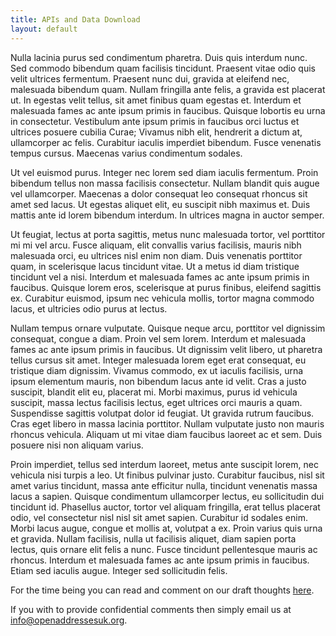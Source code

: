 ```yaml
---
title: APIs and Data Download
layout: default
---
```


Nulla lacinia purus sed condimentum pharetra. Duis quis interdum nunc. Sed commodo bibendum quam facilisis tincidunt. Praesent vitae odio quis velit ultrices fermentum. Praesent nunc dui, gravida at eleifend nec, malesuada bibendum quam. Nullam fringilla ante felis, a gravida est placerat ut. In egestas velit tellus, sit amet finibus quam egestas et. Interdum et malesuada fames ac ante ipsum primis in faucibus. Quisque lobortis eu urna in consectetur. Vestibulum ante ipsum primis in faucibus orci luctus et ultrices posuere cubilia Curae; Vivamus nibh elit, hendrerit a dictum at, ullamcorper ac felis. Curabitur iaculis imperdiet bibendum. Fusce venenatis tempus cursus. Maecenas varius condimentum sodales.

Ut vel euismod purus. Integer nec lorem sed diam iaculis fermentum. Proin bibendum tellus non massa facilisis consectetur. Nullam blandit quis augue vel ullamcorper. Maecenas a dolor consequat leo consequat rhoncus sit amet sed lacus. Ut egestas aliquet elit, eu suscipit nibh maximus et. Duis mattis ante id lorem bibendum interdum. In ultrices magna in auctor semper.

Ut feugiat, lectus at porta sagittis, metus nunc malesuada tortor, vel porttitor mi mi vel arcu. Fusce aliquam, elit convallis varius facilisis, mauris nibh malesuada orci, eu ultrices nisl enim non diam. Duis venenatis porttitor quam, in scelerisque lacus tincidunt vitae. Ut a metus id diam tristique tincidunt vel a nisi. Interdum et malesuada fames ac ante ipsum primis in faucibus. Quisque lorem eros, scelerisque at purus finibus, eleifend sagittis ex. Curabitur euismod, ipsum nec vehicula mollis, tortor magna commodo lacus, et ultricies odio purus at lectus.

Nullam tempus ornare vulputate. Quisque neque arcu, porttitor vel dignissim consequat, congue a diam. Proin vel sem lorem. Interdum et malesuada fames ac ante ipsum primis in faucibus. Ut dignissim velit libero, ut pharetra tellus cursus sit amet. Integer malesuada lorem eget erat consequat, eu tristique diam dignissim. Vivamus commodo, ex ut iaculis facilisis, urna ipsum elementum mauris, non bibendum lacus ante id velit. Cras a justo suscipit, blandit elit eu, placerat mi. Morbi maximus, purus id vehicula suscipit, massa lectus facilisis lectus, eget ultrices orci mauris a quam. Suspendisse sagittis volutpat dolor id feugiat. Ut gravida rutrum faucibus. Cras eget libero in massa lacinia porttitor. Nullam vulputate justo non mauris rhoncus vehicula. Aliquam ut mi vitae diam faucibus laoreet ac et sem. Duis posuere nisi non aliquam varius.

Proin imperdiet, tellus sed interdum laoreet, metus ante suscipit lorem, nec vehicula nisi turpis a leo. Ut finibus pulvinar justo. Curabitur faucibus, nisl sit amet varius tincidunt, massa ante efficitur nulla, tincidunt venenatis massa lacus a sapien. Quisque condimentum ullamcorper lectus, eu sollicitudin dui tincidunt id. Phasellus auctor, tortor vel aliquam fringilla, erat tellus placerat odio, vel consectetur nisl nisl sit amet sapien. Curabitur id sodales enim. Morbi lacus augue, congue et mollis at, volutpat a ex. Proin varius quis urna et gravida. Nullam facilisis, nulla ut facilisis aliquet, diam sapien porta lectus, quis ornare elit felis a nunc. Fusce tincidunt pellentesque mauris ac rhoncus. Interdum et malesuada fames ac ante ipsum primis in faucibus. Etiam sed iaculis augue. Integer sed sollicitudin felis.

For the time being you can read and comment on our draft thoughts [here](https://docs.google.com/document/d/1sGj5KUTwseT05CThWg8t9tHPNHpqJJJjtqElJlgHI_8/edit?usp=sharing).

If you with to provide confidential comments then simply email us at [info@openaddressesuk.org](mailto:info@openaddressesuk.org).